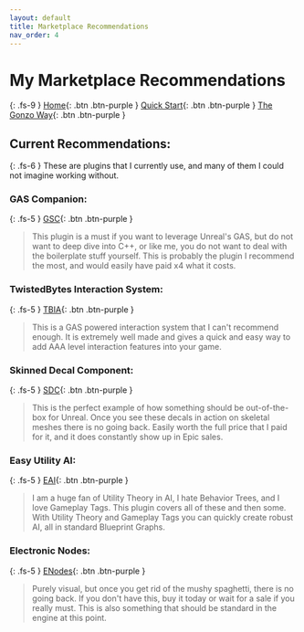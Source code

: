 ```yaml
---
layout: default
title: Marketplace Recommendations
nav_order: 4
---
```

# My Marketplace Recommendations
{: .fs-9 }
[Home](https://madteapartygames.github.io/the-gonzo-docs/){: .btn .btn-purple }
[Quick Start](https://madteapartygames.github.io/the-gonzo-docs/docs/quickstart.html){: .btn .btn-purple }
[The Gonzo Way](https://madteapartygames.github.io/the-gonzo-docs/docs/deepdive.html){: .btn .btn-purple }

## Current Recommendations:
{: .fs-6 }
These are plugins that I currently use, and many of them I could not imagine working without. 

### GAS Companion:
{: .fs-5 }
[GSC](https://www.unrealengine.com/marketplace/en-US/product/gas-companion){: .btn .btn-purple }

> This plugin is a must if you want to leverage Unreal's GAS, but do not want to deep dive into C++, or like me, you do not want to deal with the boilerplate stuff yourself. This is probably the plugin I recommend the most, and would easily have paid x4 what it costs. 

### TwistedBytes Interaction System:
{: .fs-5 }
[TBIA](https://www.unrealengine.com/marketplace/en-US/product/twistedbytes-interaction-system){: .btn .btn-purple }

>This is a GAS powered interaction system that I can't recommend enough. It is extremely well made and gives a quick and easy way to add AAA level interaction features into your game. 

### Skinned Decal Component:
{: .fs-5 }
[SDC](https://www.unrealengine.com/marketplace/en-US/product/skinned-decal-component){: .btn .btn-purple }

>This is the perfect example of how something should be out-of-the-box for Unreal. Once you see these decals in action on skeletal meshes there is no going back. Easily worth the full price that I paid for it, and it does constantly show up in Epic sales.

### Easy Utility AI:
{: .fs-5 }
[EAI](https://www.unrealengine.com/marketplace/en-US/product/easy-utility-ai){: .btn .btn-purple }

>I am a huge fan of Utility Theory in AI, I hate Behavior Trees, and I love Gameplay Tags. This plugin covers all of these and then some. With Utility Theory and Gameplay Tags you can quickly create robust AI, all in standard Blueprint Graphs.

### Electronic Nodes:
{: .fs-5 }
[ENodes](https://www.unrealengine.com/marketplace/en-US/product/electronic-nodes){: .btn .btn-purple }

>Purely visual, but once you get rid of the mushy spaghetti, there is no going back. If you don't have this, buy it today or wait for a sale if you really must. This is also something that should be standard in the engine at this point. 